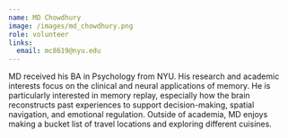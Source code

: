 ```yaml
---
name: MD Chowdhury
image: /images/md_chowdhury.png
role: volunteer
links:
  email: mc8619@nyu.edu
---
```


MD received his BA in Psychology from NYU. His research and academic interests focus on the clinical and neural applications of memory. He is particularly interested in memory replay, especially how the brain reconstructs past experiences to support decision-making, spatial navigation, and emotional regulation. Outside of academia, MD enjoys making a bucket list of travel locations and exploring different cuisines.
